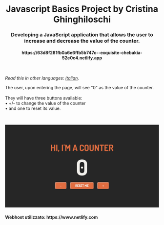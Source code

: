 <h1 align="center">Javascript Basics Project by Cristina Ghinghiloschi</h1>
<h3 align="center">Developing a JavaScript application that allows the user to increase and decrease the value of the counter.</h3>
<h4 align="center">https://63d8f281fb0a6e6ffb5b747c--exquisite-chebakia-52e0c4.netlify.app</h4>
<br>

*Read this in other languages: [Italian](README.md).*

<p>The user, upon entering the page, will see "0" as the value of the counter.<br>
  <br>
  They will have three buttons available:<br>
    • +/- to change the value of the counter<br>
    • and one to reset its value.</p>
  <br>
<p align="center">
  <img src="assets/img/screenshot.png" alt="Size Limit CLI" width="738">
</p>

<h4>Webhost utilizzato: https://www.netlify.com</h4>
